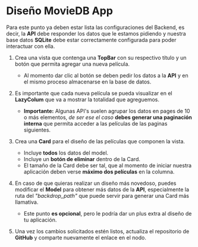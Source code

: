 # Diseño MovieDB App

Para este punto ya deben estar lista las configuraciones del Backend, es decir, la __API__ debe responder los datos que le estamos pidiendo y nuestra base datos __SQLite__ debe estar correctamente configurada para poder interactuar con ella.

1. Crea una vista que contenga una __TopBar__ con su respectivo título y un botón que permita agregar una nueva película.
    - Al momento dar clic al botón se deben pedir los datos a la __API__ y en el mismo proceso almacenarse en la base de datos.

2. Es importante que cada nueva película se pueda visualizar en el __LazyColum__ que va a mostrar la totalidad que agreguemos. 
    - __Importante:__ Algunas API's suelen agrupar los datos en pages de 10 o más elementos, _de ser ese el caso_ __debes generar una paginación interna__ que permita acceder a las películas de las paginas siguientes.

3. Crea una __Card__ para el diseño de las películas que componen la vista.
    - Incluye __todos__ los datos del model.
    - Incluye un __botón de eliminar__ dentro de la Card.
    - El tamaño de la Card debe ser tal, que al momento de iniciar nuestra aplicación deben verse __máximo dos películas__ en la columna.

4. En caso de que quieras realizar un diseño más novedoso, puedes modificar el __Model__ para obtener más datos de la __API__, especialmente la ruta del _"backdrop_path"_ que puede servir para generar una Card más llamativa.
    - Este punto __es opcional__, pero le podría dar un plus extra al diseño de tu aplicación.

5. Una vez los cambios solicitados estén listos, actualiza el repositorio de __GitHub__ y comparte nuevamente el enlace en el nodo.